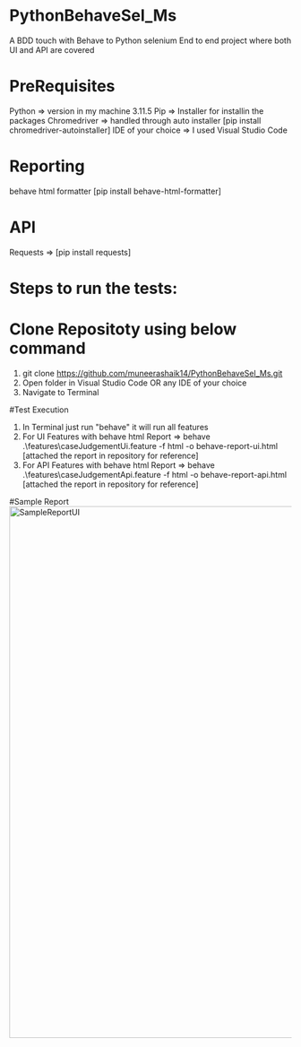 # PythonBehaveSel_Ms
A BDD touch with Behave to Python selenium End to end project where both UI and API are covered

# PreRequisites
Python => version in my machine 3.11.5
Pip => Installer for installin the packages
Chromedriver => handled through auto installer [pip install chromedriver-autoinstaller]
IDE of your choice => I used Visual Studio Code

# Reporting
behave html formatter [pip install behave-html-formatter]

# API
Requests => [pip install requests]

# Steps to run the tests: 
# Clone Repositoty using below command
1. git clone https://github.com/muneerashaik14/PythonBehaveSel_Ms.git
2. Open folder in Visual Studio Code OR any IDE of your choice
3. Navigate to Terminal

#Test Execution
1. In Terminal just run "behave" it will run all features
2. For UI Features with behave html Report => behave .\features\caseJudgementUi.feature -f html -o behave-report-ui.html [attached the report in repository for reference]
3. For API Features with behave html Report => behave .\features\caseJudgementApi.feature -f html -o behave-report-api.html [attached the report in repository for reference]

#Sample Report 
<img width="949" alt="SampleReportUI" src="https://github.com/muneerashaik14/PythonBehaveSel_Ms/assets/164380182/b49da56c-cfd8-418f-a3b6-3f41da5fbec4">



